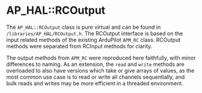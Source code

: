 # AP_HAL::RCOutput

The `AP_HAL::RCOutput` class is pure virtual and can be found in `/libraries/AP_HAL/RCOutput.h`. The RCOutput interface is based on the input related methods of the existing ArduPilot `APM_RC` class. RCOutput methods were separated from RCInput methods for clarity.

The output methods from `APM_RC` were reproduced here faithfully, with minor differences to naming. As an extension, the `read` and `write` methods are overloaded to also have versions which take or give arrays of values, as the most common use case is to read or write all channels sequentially, and bulk reads and writes may be more efficient in a threaded environment.
